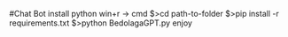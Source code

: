 #Chat Bot
install python
win+r -> cmd
$>cd path-to-folder
$>pip install -r requirements.txt
$>python BedolagaGPT.py
enjoy
